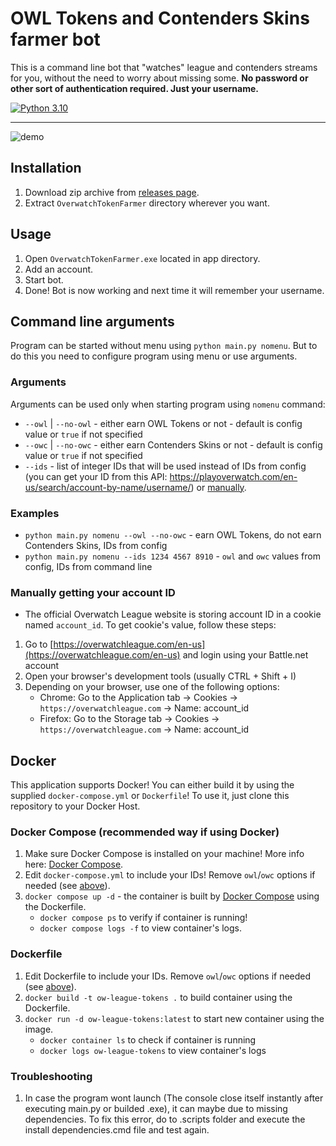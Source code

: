 # OWL Tokens and Contenders Skins farmer bot
This is a command line bot that "watches" league and contenders streams for you, without the need to worry about
missing some.
**No password or other sort of authentication required. Just your username.**

[![Python 3.10](https://img.shields.io/badge/python-3.10-blue.svg)](https://www.python.org/downloads/release/python-3100/)

---

![demo](https://i.ibb.co/7YCrt1x/demo.gif)

## Installation
1. Download zip archive from [releases page](https://github.com/ucarno/ow-league-tokens/releases/latest).
2. Extract `OverwatchTokenFarmer` directory wherever you want.

## Usage
1. Open `OverwatchTokenFarmer.exe` located in app directory.
2. Add an account.
3. Start bot.
4. Done! Bot is now working and next time it will remember your username.

## Command line arguments
Program can be started without menu using `python main.py nomenu`. But to do this you need to
configure program using menu or use arguments.

### Arguments
Arguments can be used only when starting program using `nomenu` command:
* `--owl` | `--no-owl` - either earn OWL Tokens or not - default is config value or `true` if not specified
* `--owc` | `--no-owc` - either earn Contenders Skins or not - default is config value or `true` if not specified
* `--ids` - list of integer IDs that will be used instead of IDs from config
(you can get your ID from this API: https://playoverwatch.com/en-us/search/account-by-name/username/) or [manually](#manually-getting-your-account-id).

### Examples
* `python main.py nomenu --owl --no-owc` - earn OWL Tokens, do not earn Contenders Skins, IDs from config
* `python main.py nomenu --ids 1234 4567 8910` - `owl` and `owc` values from config, IDs from command line

### Manually getting your account ID
* The official Overwatch League website is storing account ID in a cookie named `account_id`. 
To get cookie's value, follow these steps:
1. Go to [https://overwatchleague.com/en-us](https://overwatchleague.com/en-us) and login using your Battle.net account
2. Open your browser's development tools (usually CTRL + Shift + I)
3. Depending on your browser, use one of the following options:
   * Chrome: Go to the Application tab -> Cookies -> `https://overwatchleague.com` -> Name: account_id
   * Firefox: Go to the Storage tab -> Cookies -> `https://overwatchleague.com` -> Name: account_id

## Docker
This application supports Docker! You can either build it by using the supplied `docker-compose.yml` or `Dockerfile`!
To use it, just clone this repository to your Docker Host.

### Docker Compose (recommended way if using Docker)
1. Make sure Docker Compose is installed on your machine! More info here: [Docker Compose](https://docs.docker.com/compose/).
2. Edit `docker-compose.yml` to include your IDs! Remove `owl`/`owc` options if needed (see [above](#arguments)).
3. `docker compose up -d` - the container is built by [Docker Compose](https://docs.docker.com/compose/) using the Dockerfile.
   * `docker compose ps` to verify if container is running!
   * `docker compose logs -f` to view container's logs.

### Dockerfile
1. Edit Dockerfile to include your IDs. Remove `owl`/`owc` options if needed (see [above](#arguments)).
2. `docker build -t ow-league-tokens .` to build container using the Dockerfile. 
3. `docker run -d ow-league-tokens:latest` to start new container using the image.
   * `docker container ls` to check if container is running
   * `docker logs ow-league-tokens` to view container's logs

### Troubleshooting
1. In case the program wont launch (The console close itself instantly after executing main.py or builded .exe), it can maybe due to missing dependencies.
   To fix this error, do to .scripts folder and execute the install dependencies.cmd file and test again.
